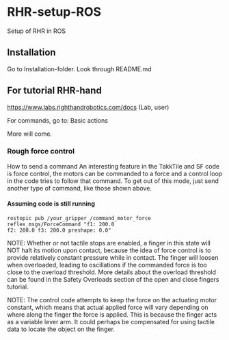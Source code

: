 # RHR-setup-ROS
Setup of RHR in ROS

## Installation

Go to Installation-folder. Look through README.md


## For tutorial RHR-hand

https://www.labs.righthandrobotics.com/docs
(Lab, user)

For commands, go to: Basic actions

More will come.


### Rough force control

How to send a command
An interesting feature in the TakkTile and SF code is force control, the motors can be commanded to a force and a control loop in the code tries to follow that command. To get out of this mode, just send another type of command, like those shown above.

#### Assuming code is still running

    rostopic pub /your_gripper /command_motor_force reflex_msgs/ForceCommand "f1: 200.0
    f2: 200.0 f3: 200.0 preshape: 0.0"

NOTE: Whether or not tactile stops are enabled, a finger in this state will NOT halt its motion upon contact, because the idea of force control is to provide relatively constant pressure while in contact. The finger will loosen when overloaded, leading to oscillations if the commanded force is too close to the overload threshold. More details about the overload threshold can be found in the Safety Overloads section of the open and close fingers tutorial.

NOTE: The control code attempts to keep the force on the actuating motor constant, which means that actual applied force will vary depending on where along the finger the force is applied. This is because the finger acts as a variable lever arm. It could perhaps be compensated for using tactile data to locate the object on the finger.
